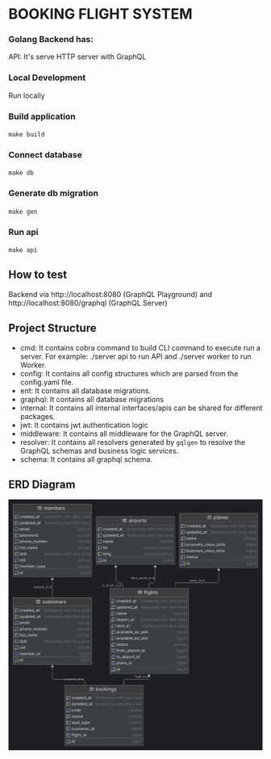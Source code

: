 # BOOKING FLIGHT SYSTEM


### Golang Backend has:

API: It's serve HTTP server with GraphQL

### Local Development
Run locally

### Build application
`make build`

### Connect database
`make db`

### Generate db migration
`make gen`

### Run api
`make api`

## How to test

Backend via http://localhost:8080 (GraphQL Playground) and http://localhost:8080/graphql (GraphQL Server)

## Project Structure
 - cmd: It contains cobra command to build CLI command to execute run a server. For example: ./server api to run API and ./server worker to run Worker.
 - config: It contains all config structures which are parsed from the config.yaml file.
 - ent: It contains all database migrations.
 - graphql: It contains all database migrations
 - internal: It contains all internal interfaces/apis can be shared for different packages.
 - jwt: It contains jwt authentication logic 
 - middleware: It contains all middleware for the GraphQL server.
 - resolver: It contains all resolvers generated by `gqlgen` to resolve the GraphQL schemas and business logic services.
 - schema: It contains all graphql schema.

## ERD Diagram
![ERD!](docs/erd_diagram.png)